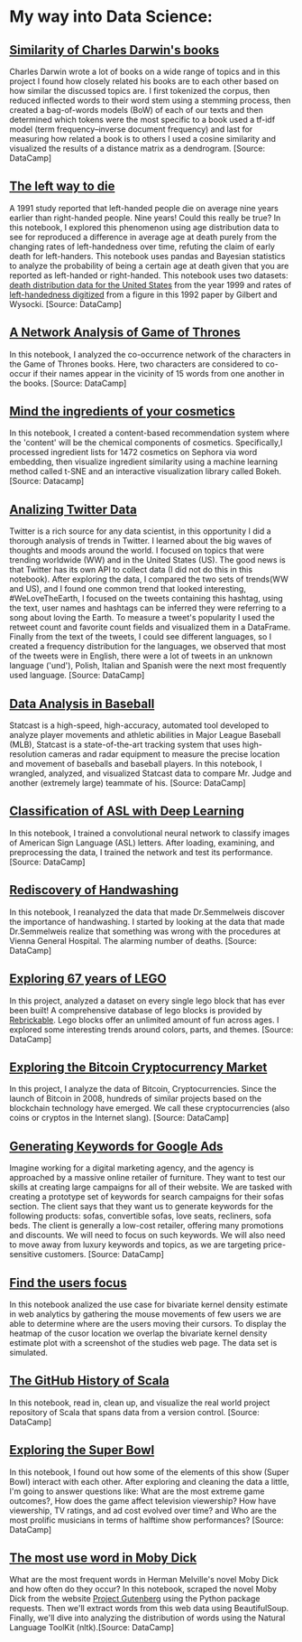 # My way into Data Science:

## [Similarity of Charles Darwin's books](https://github.com/fayucci/my-projects/blob/master/Similarity_Charles_Darwin's_books/Charles_Darwin's_books.ipynb)
Charles Darwin wrote a lot of books on a wide range of topics and in this project I found how closely related his books are to each other based on how similar the discussed topics are.
I  first tokenized the corpus, then reduced inflected words to their word stem using a stemming process, then created a bag-of-words models (BoW) of each of our texts and then determined which tokens were the most specific to a book used a tf-idf model (term frequency–inverse document frequency) and last for measuring how related a book is to others I used a cosine similarity and visualized the results of a distance matrix as a dendrogram. [Source: DataCamp]

## [The left way to die](https://github.com/fayucci/my-projects/blob/master/The_left_way_to_die/notebook_left_handed.ipynb)
A 1991 study reported that left-handed people die on average nine years earlier than right-handed people. Nine years! Could this really be true? 
In this notebook, I explored this phenomenon using age distribution data to see for reproduced a difference in average age at death purely from the changing rates of left-handedness over time, refuting the claim of early death for left-handers. This notebook uses pandas and Bayesian statistics to analyze the probability of being a certain age at death given that you are reported as left-handed or right-handed. This notebook uses two datasets: [death distribution data for the United States](https://www.cdc.gov/nchs/data/statab/vs00199_table310.pdf) from the year 1999 and rates of [left-handedness digitized](https://pubmed.ncbi.nlm.nih.gov/1528408/) from a figure in this 1992 paper by Gilbert and Wysocki. [Source: DataCamp]

## [A Network Analysis of Game of Thrones](https://github.com/fayucci/my-projects/blob/master/A_Network_Analysis_of_Game_of_Thrones/notebook_games_of_thrones.ipynb)
In this notebook, I analyzed the co-occurrence network of the characters in the Game of Thrones books. Here, two characters are considered to co-occur if their names appear in the vicinity of 15 words from one another in the books. [Source: DataCamp]

## [Mind the ingredients of your cosmetics](https://github.com/fayucci/my-projects/blob/master/Mind_the_ingredients_of_your_cosmetics/notebook_cosmetics.ipynb)
 In this notebook, I created a content-based recommendation system where the 'content' will be the chemical components of cosmetics. Specifically,I processed ingredient lists for 1472 cosmetics on Sephora via word embedding, then visualize ingredient similarity using a machine learning method called t-SNE and an interactive visualization library called Bokeh. [Source: Datacamp]
 
## [Analizing Twitter Data](https://github.com/fayucci/my-projects/blob/master/Analizing_Twitter_data/Twitter.ipynb)
Twitter is a rich source for any data scientist, in this opportunity I did a thorough analysis of trends in Twitter.
I learned about the  big waves of thoughts and moods around the world. I focused on topics that were trending worldwide (WW) and in the United States (US).
The good news is that Twitter has its own API to collect data (I did not do this in this notebook).
After exploring the data, I compared the two sets of trends(WW and US), and I found one common trend that looked interesting, #WeLoveTheEarth, I focused on the tweets containing this hashtag, using the text, user names and hashtags can be inferred they were referring to a song about loving the Earth. 
To measure a tweet's popularity I used the retweet count and favorite count fields and visualized them in a DataFrame.
Finally from the text of the tweets, I could see different languages, so I created a frequency distribution for the languages, we observed  that most of the tweets were in English, there were a lot of tweets in an unknown language ('und'), Polish, Italian and Spanish were the next most frequently used language. [Source: DataCamp]

 
## [Data Analysis in Baseball](https://github.com/fayucci/my-projects/blob/master/Data_Analysis_in_Baseball/notebook_baseball.ipynb)
Statcast is a high-speed, high-accuracy, automated tool developed to analyze player movements and athletic abilities in Major League Baseball (MLB), Statcast is a state-of-the-art tracking system that uses high-resolution cameras and radar equipment to measure the precise location and movement of baseballs and baseball players.
In this notebook, I wrangled, analyzed, and visualized Statcast data to compare Mr. Judge and another (extremely large) teammate of his. [Source: DataCamp]

## [Classification of ASL with Deep Learning](https://github.com/fayucci/my-projects/blob/master/Classification_of_ASL_with_Deep_Learning/notebook_asl.ipynb) 
In this notebook, I trained a convolutional neural network to classify images of American Sign Language (ASL) letters. After loading, examining, and preprocessing the data, I trained the network and test its performance. [Source: DataCamp]

## [Rediscovery of Handwashing](https://github.com/fayucci/my-projects/blob/master/Rediscovery_of_Handwashing/notebook_semmelweis.ipynb)
In this notebook, I reanalyzed the data that made Dr.Semmelweis discover the importance of handwashing. I started by looking at the data that made Dr.Semmelweis realize that something was wrong with the procedures at Vienna General Hospital. The alarming number of deaths. [Source: DataCamp]
 
## [Exploring 67 years of LEGO](https://github.com/fayucci/my-projects/blob/master/Exploring_67_years_of_LEGO/notebook_lego.ipynb)
In this project, analyzed a dataset on every single lego block that has ever been built! A comprehensive database of lego blocks is provided by [Rebrickable](https://rebrickable.com/downloads/). Lego blocks offer an unlimited amount of fun across ages. I explored some interesting trends around colors, parts, and themes. [Source: DataCamp]
 
 ## [Exploring the Bitcoin Cryptocurrency Market](https://github.com/fayucci/my-projects/blob/master/Exploring_the_Bitcoin_Cryptocurrency_Market/notebook_bitcoins.ipynb)
In this project, I analyze the data of Bitcoin, Cryptocurrencies. Since the launch of Bitcoin in 2008, hundreds of similar projects based on the blockchain technology have emerged. We call these cryptocurrencies (also coins or cryptos in the Internet slang). [Source: DataCamp]
 
 ## [Generating Keywords for Google Ads](https://github.com/fayucci/my-projects/blob/maste/Generating_Keywords_for_Google_Ads/notebook_ads.ipynb)
Imagine working for a digital marketing agency, and the agency is approached by a massive online retailer of furniture. They want to test our skills at creating large campaigns for all of their website. We are tasked with creating a prototype set of keywords for search campaigns for their sofas section. The client says that they want us to generate keywords for the following products: sofas, convertible sofas, love seats, recliners, sofa beds.
The client is generally a low-cost retailer, offering many promotions and discounts. We will need to focus on such keywords. We will also need to move away from luxury keywords and topics, as we are targeting price-sensitive customers. [Source: DataCamp]

 
 ## [Find the users focus](https://github.com/fayucci/my-projects/blob/master/Find_the_users_focus/mouse_streamplot.ipynb)
 In this notebook analized the use case for bivariate kernel density estimate in web analytics by gathering the mouse movements of few users we are able to determine where are the users moving their cursors. To display the heatmap of the cusor location we overlap the bivariate kernel density estimate plot with a screenshot of the studies web page. The data set is simulated.

 
 ## [The GitHub History of Scala](https://github.com/fayucci/my-projects/blob/master/The_GitHub_History_of_Scala/notebook_scale.ipynb)
 In this notebook, read in, clean up, and visualize the real world project repository of Scala that spans data from a version control. [Source: DataCamp]
 
 ## [Exploring the Super Bowl](https://github.com/fayucci/my-projects/blob/master/Exploring_the_Super_Bowl/notebook_super_bowl.ipynb)
In this notebook, I found out how some of the elements of this show (Super Bowl) interact with each other. After exploring and cleaning the data a little, I'm going to answer questions like: What are the most extreme game outcomes?, How does the game affect television viewership? How have viewership, TV ratings, and ad cost evolved over time? and Who are the most prolific musicians in terms of halftime show performances? [Source: DataCamp]
 
 ## [The most use word in Moby Dick](https://github.com/fayucci/my-projects/blob/master/The_most_use_word_in_Moby_Dick/notebook_moby_dick.ipynb)
 What are the most frequent words in Herman Melville's novel Moby Dick and how often do they occur?
In this notebook, scraped the novel Moby Dick from the website [Project Gutenberg](https://www.gutenberg.org/) using the Python package requests. Then we'll extract words from this web data using BeautifulSoup. Finally, we'll dive into analyzing the distribution of words using the Natural Language ToolKit (nltk).[Source: DataCamp] 

